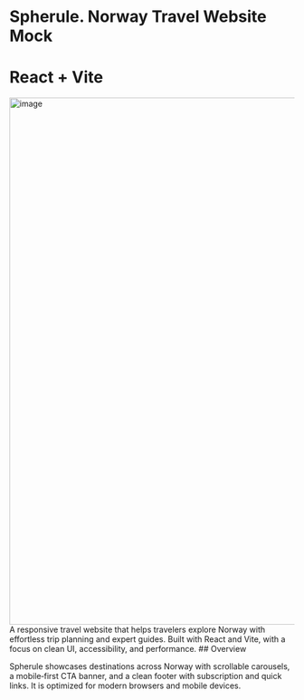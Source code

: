 # Spherule. Norway Travel Website Mock 
# React + Vite

<img width="1868" height="930" alt="image" src="https://github.com/user-attachments/assets/78e83e1e-d809-4c35-93dc-afdb47d9d0e0" />
A responsive travel website that helps travelers explore Norway with effortless trip planning and expert guides. Built with React and Vite, with a focus on clean UI, accessibility, and performance.
## Overview

Spherule showcases destinations across Norway with scrollable carousels, a mobile‑first CTA banner, and a clean footer with subscription and quick links. It is optimized for modern browsers and mobile devices.
